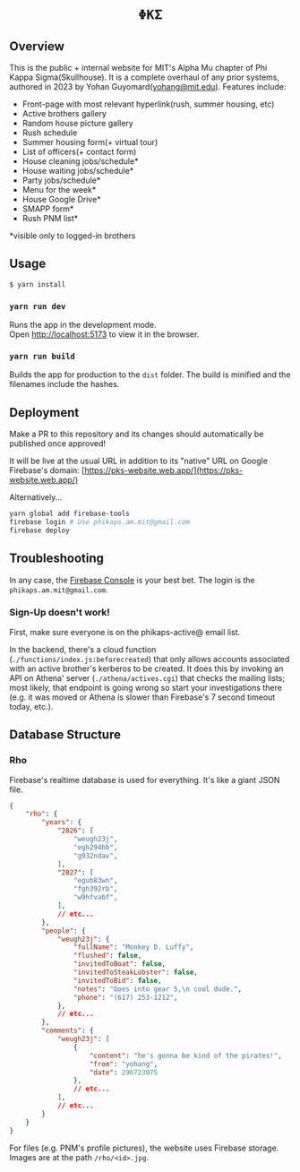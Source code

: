 <div align="center">
    <h1><code>ΦΚΣ</code></h1>
</div>

## Overview
This is the public + internal website for MIT's Alpha Mu chapter of Phi Kappa Sigma(Skullhouse). It is a complete overhaul of any prior systems, authored in 2023 by Yohan Guyomard(yohang@mit.edu). Features include:
- Front-page with most relevant hyperlink(rush, summer housing, etc)
- Active brothers gallery
- Random house picture gallery
- Rush schedule
- Summer housing form(+ virtual tour)
- List of officers(+ contact form)
- House cleaning jobs/schedule*
- House waiting jobs/schedule*
- Party jobs/schedule*
- Menu for the week*
- House Google Drive*
- SMAPP form*
- Rush PNM list*

*visible only to logged-in brothers

## Usage

```bash
$ yarn install
```

### `yarn run dev`

Runs the app in the development mode.<br>
Open [http://localhost:5173](http://localhost:5173) to view it in the browser.

### `yarn run build`

Builds the app for production to the `dist` folder. The build is minified and the filenames include the hashes.

## Deployment

Make a PR to this repository and its changes should automatically be published once approved!

It will be live at the usual URL in addition to its "native" URL on Google Firebase's domain:
[https://pks-website.web.app/](https://pks-website.web.app/)

Alternatively...
```bash
yarn global add firebase-tools
firebase login # Use phikaps.am.mit@gmail.com
firebase deploy
```

## Troubleshooting

In any case, the [Firebase Console](https://console.firebase.google.com/u/3/project/pks-website/authentication/users?consoleUI=FIREBASE) is your best bet. The login is the `phikaps.am.mit@gmail.com`.

### Sign-Up doesn't work!

First, make sure everyone is on the phikaps-active@ email list.

In the backend, there's a cloud function (`./functions/index.js:beforecreated`) that only allows accounts associated with an active brother's kerberos to be created. It does this by invoking an API on Athena' server (`./athena/actives.cgi`) that checks the mailing lists; most likely, that endpoint is going wrong so start your investigations there (e.g. it was moved or Athena is slower than Firebase's 7 second timeout today, etc.).

## Database Structure

### Rho

Firebase's realtime database is used for everything. It's like a giant JSON file.
```json
{
    "rho": {
        "years": {
            "2026": [
                "weugh23j",
                "egh294hb",
                "g932ndav",
            ],
            "2027": [
                "egub83wn",
                "fgh392rb",
                "w9hfvabf",
            ],
            // etc...
        },
        "people": {
            "weugh23j": {
                "fullName": "Monkey D. Luffy",
                "flushed": false,
                "invitedToBoat": false,
                "invitedToSteakLobster": false,
                "invitedToBid": false,
                "notes": "Goes into gear 5,\n cool dude.",
                "phone": "(617) 253-1212",
            },
            // etc...
        },
        "comments": {
            "weugh23j": [
                {
                    "content": "he's gonna be kind of the pirates!",
                    "from": "yohang",
                    "date": 296723075
                },
                // etc...
            ],
            // etc...
        }
    }
}
```

For files (e.g. PNM's profile pictures), the website uses Firebase storage. Images are at the path `/rho/<id>.jpg`.